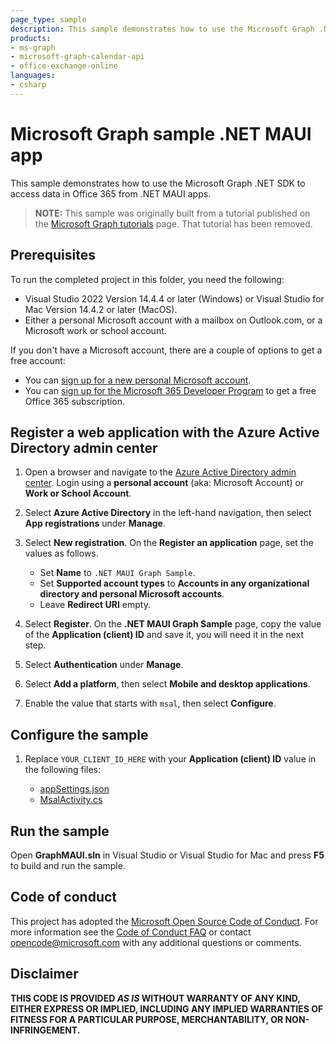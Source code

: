 ```yaml
---
page_type: sample
description: This sample demonstrates how to use the Microsoft Graph .NET SDK to access data in Office 365 from .NET MAUI apps.
products:
- ms-graph
- microsoft-graph-calendar-api
- office-exchange-online
languages:
- csharp
---
```


# Microsoft Graph sample .NET MAUI app

This sample demonstrates how to use the Microsoft Graph .NET SDK to access data in Office 365 from .NET MAUI apps.

> **NOTE:** This sample was originally built from a tutorial published on the [Microsoft Graph tutorials](https://learn.microsoft.com/graph/tutorials) page. That tutorial has been removed.

## Prerequisites

To run the completed project in this folder, you need the following:

- Visual Studio 2022 Version 14.4.4 or later (Windows) or Visual Studio for Mac Version 14.4.2 or later (MacOS).
- Either a personal Microsoft account with a mailbox on Outlook.com, or a Microsoft work or school account.

If you don't have a Microsoft account, there are a couple of options to get a free account:

- You can [sign up for a new personal Microsoft account](https://signup.live.com/signup?wa=wsignin1.0&rpsnv=12&ct=1454618383&rver=6.4.6456.0&wp=MBI_SSL_SHARED&wreply=https://mail.live.com/default.aspx&id=64855&cbcxt=mai&bk=1454618383&uiflavor=web&uaid=b213a65b4fdc484382b6622b3ecaa547&mkt=E-US&lc=1033&lic=1).
- You can [sign up for the Microsoft 365 Developer Program](https://developer.microsoft.com/microsoft-365/dev-program) to get a free Office 365 subscription.

## Register a web application with the Azure Active Directory admin center

1. Open a browser and navigate to the [Azure Active Directory admin center](https://aad.portal.azure.com). Login using a **personal account** (aka: Microsoft Account) or **Work or School Account**.

1. Select **Azure Active Directory** in the left-hand navigation, then select **App registrations** under **Manage**.

1. Select **New registration**. On the **Register an application** page, set the values as follows.

    - Set **Name** to `.NET MAUI Graph Sample`.
    - Set **Supported account types** to **Accounts in any organizational directory and personal Microsoft accounts**.
    - Leave **Redirect URI** empty.

1. Select **Register**. On the **.NET MAUI Graph Sample** page, copy the value of the **Application (client) ID** and save it, you will need it in the next step.

1. Select **Authentication** under **Manage**.

1. Select **Add a platform**, then select **Mobile and desktop applications**.

1. Enable the value that starts with `msal`, then select **Configure**.

## Configure the sample

1. Replace `YOUR_CLIENT_ID_HERE` with your **Application (client) ID** value in the following files:

    - [appSettings.json](GraphMAUI/appSettings.json)
    - [MsalActivity.cs](GraphMAUI/Platforms/Android/MsalActivity.cs)

## Run the sample

Open **GraphMAUI.sln** in Visual Studio or Visual Studio for Mac and press **F5** to build and run the sample.

## Code of conduct

This project has adopted the [Microsoft Open Source Code of Conduct](https://opensource.microsoft.com/codeofconduct/). For more information see the [Code of Conduct FAQ](https://opensource.microsoft.com/codeofconduct/faq/) or contact [opencode@microsoft.com](mailto:opencode@microsoft.com) with any additional questions or comments.

## Disclaimer

**THIS CODE IS PROVIDED *AS IS* WITHOUT WARRANTY OF ANY KIND, EITHER EXPRESS OR IMPLIED, INCLUDING ANY IMPLIED WARRANTIES OF FITNESS FOR A PARTICULAR PURPOSE, MERCHANTABILITY, OR NON-INFRINGEMENT.**
